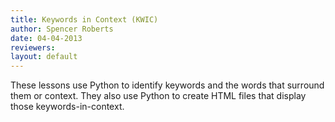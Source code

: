 ```yaml
---
title: Keywords in Context (KWIC)
author: Spencer Roberts
date: 04-04-2013
reviewers: 
layout: default
---
```


These lessons use Python to identify keywords and the words that
surround them or context. They also use Python to create HTML files that
display those keywords-in-context.
